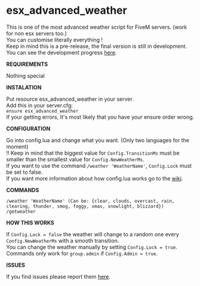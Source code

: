 # esx_advanced_weather  
This is one of the most advanced weather script for FiveM servers. (work for non esx servers too.)  
You can customise literally everything !  
Keep in mind this is a pre-release, the final version is still in development.   
You can see the development progress [here](https://github.com/Jardi-land/esx_advanced_weather/projects/1).  

**REQUIREMENTS**  

Nothing special  

**INSTALATION**  

Put resource esx_advanced_weather in your server.  
Add this in your server.cfg:  
```ensure esx_advanced_weather```   
If your getting errors, It's most likely that you have your ensure order wrong.  

**CONFIGURATION**  

Go into config.lua and change what you want. (Only two languages for the moment)  
!! Keep in mind that the biggest value for ```Config.TransitionMs``` must be smaller than the smallest value for ```Config.NewWeatherMs```.  
If you want to use the command ```/weather 'WeatherName'```, ```Config.Lock``` must be set to false.  
If you want more information about how config.lua works go to the [wiki](https://github.com/Jardi-land/esx_advanced_weather/wiki).  

**COMMANDS**  

```
/weather 'WeatherName' (Can be: {clear, clouds, overcast, rain, clearing, thunder, smog, foggy, xmas, snowlight, blizzard})  
/getweather  
```

**HOW THIS WORKS**  

If ```Config.Lock = false``` the weather will change to a random one every ```Config.NewWeatherMs``` with a smooth transition.  
You can change the weather manually by setting ```Config.Lock = true```.  
Commands only work for ```group.admin``` if ```Config.Admin = true```.  

**ISSUES**  

If you find issues please report them [here](https://github.com/Jardi-land/esx_advanced_weather/issues).  
